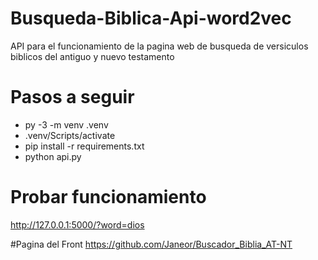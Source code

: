 # Busqueda-Biblica-Api-word2vec
API para el funcionamiento de la pagina web de busqueda de versiculos biblicos del antiguo y nuevo testamento

# Pasos a seguir
- py -3 -m venv .venv
- .venv/Scripts/activate
- pip install -r requirements.txt
- python api.py

# Probar funcionamiento
http://127.0.0.1:5000/?word=dios

#Pagina del Front
https://github.com/Janeor/Buscador_Biblia_AT-NT

